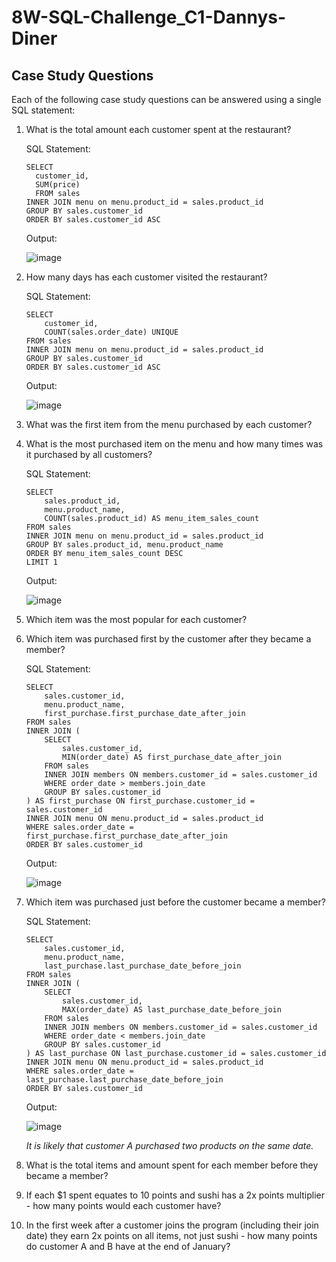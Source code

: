 # 8W-SQL-Challenge_C1-Dannys-Diner

## Case Study Questions

Each of the following case study questions can be answered using a single SQL statement:

1. What is the total amount each customer spent at the restaurant?

    SQL Statement:
    ```
    SELECT 
      customer_id, 
      SUM(price)
      FROM sales
    INNER JOIN menu on menu.product_id = sales.product_id
    GROUP BY sales.customer_id
    ORDER BY sales.customer_id ASC
    ```
    Output:
    
    ![image](https://github.com/JerickoDG/8W-SQL-Challenge_C1-Dannys-Diner/assets/60811658/af9bd36d-a8c5-4c61-b1fe-bcee4da4f906)

   
3. How many days has each customer visited the restaurant?

    SQL Statement:
    ```
    SELECT 
    	customer_id, 
    	COUNT(sales.order_date) UNIQUE
    FROM sales
    INNER JOIN menu on menu.product_id = sales.product_id
    GROUP BY sales.customer_id
    ORDER BY sales.customer_id ASC
    ```
    Output:

    ![image](https://github.com/JerickoDG/8W-SQL-Challenge_C1-Dannys-Diner/assets/60811658/5dd187d0-3bf5-4305-8ff5-85c56b9e5b06)

   
5. What was the first item from the menu purchased by each customer?
6. What is the most purchased item on the menu and how many times was it purchased by all customers?

    SQL Statement:
    ```
    SELECT 
    	sales.product_id,
    	menu.product_name,
    	COUNT(sales.product_id) AS menu_item_sales_count
    FROM sales
    INNER JOIN menu on menu.product_id = sales.product_id
    GROUP BY sales.product_id, menu.product_name
    ORDER BY menu_item_sales_count DESC
    LIMIT 1
    ```
    Output:

    ![image](https://github.com/JerickoDG/8W-SQL-Challenge_C1-Dannys-Diner/assets/60811658/a372dcca-9ce8-4256-83de-13de2c1babdb)


8. Which item was the most popular for each customer?
9. Which item was purchased first by the customer after they became a member?

    SQL Statement:
    ```
    SELECT
        sales.customer_id,
        menu.product_name,
        first_purchase.first_purchase_date_after_join
    FROM sales
    INNER JOIN (
        SELECT
            sales.customer_id,
            MIN(order_date) AS first_purchase_date_after_join
        FROM sales
        INNER JOIN members ON members.customer_id = sales.customer_id
        WHERE order_date > members.join_date
        GROUP BY sales.customer_id
    ) AS first_purchase ON first_purchase.customer_id = sales.customer_id
    INNER JOIN menu ON menu.product_id = sales.product_id
    WHERE sales.order_date = first_purchase.first_purchase_date_after_join
    ORDER BY sales.customer_id
    ```
    Output:

    ![image](https://github.com/JerickoDG/8W-SQL-Challenge_C1-Dannys-Diner/assets/60811658/89fcb1ca-cfa4-4f0b-8a89-94870e61ec7d)
    
11. Which item was purchased just before the customer became a member?
    
    SQL Statement:
    ```
    SELECT
        sales.customer_id,
        menu.product_name,
        last_purchase.last_purchase_date_before_join
    FROM sales
    INNER JOIN (
        SELECT
            sales.customer_id,
            MAX(order_date) AS last_purchase_date_before_join
        FROM sales
        INNER JOIN members ON members.customer_id = sales.customer_id
        WHERE order_date < members.join_date
        GROUP BY sales.customer_id
    ) AS last_purchase ON last_purchase.customer_id = sales.customer_id
    INNER JOIN menu ON menu.product_id = sales.product_id
    WHERE sales.order_date = last_purchase.last_purchase_date_before_join
    ORDER BY sales.customer_id
    ```
    Output:

    ![image](https://github.com/JerickoDG/8W-SQL-Challenge_C1-Dannys-Diner/assets/60811658/caec8a48-83b9-44fc-bcbc-f9967e16259e)

    _It is likely that customer A purchased two products on the same date._
    
13. What is the total items and amount spent for each member before they became a member?
14. If each $1 spent equates to 10 points and sushi has a 2x points multiplier - how many points would each customer have?
15. In the first week after a customer joins the program (including their join date) they earn 2x points on all items, not just sushi - how many points do customer A and B have at the end of January?
